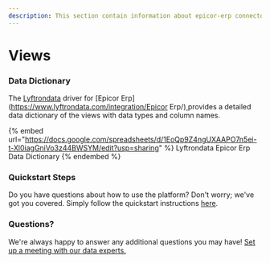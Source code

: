 ```yaml
---
description: This section contain information about epicor-erp connector views information
---
```


# Views

### Data Dictionary

The [Lyftrondata](https://www.lyftrondata.com/) driver for [Epicor Erp](https://www.lyftrondata.com/integration/Epicor Erp/)[ ](https://www.lyftrondata.com/integration/epicor-erp/)provides a detailed data dictionary of the views with data types and column names.

{% embed url="https://docs.google.com/spreadsheets/d/1EoQp9Z4ngUXAAPO7n5ei-t-Xl0iagGniVo3z44BWSYM/edit?usp=sharing" %}
Lyftrondata Epicor Erp Data Dictionary
{% endembed %}

### Quickstart Steps

Do you have questions about how to use the platform? Don't worry; we've got you covered. Simply follow the quickstart instructions [here](../../../../quickstart-steps.md).

### Questions? <a href="#questions" id="questions"></a>

We're always happy to answer any additional questions you may have! [Set up a meeting with our data experts.](https://www.lyftrondata.com/book-a-meeting/)


